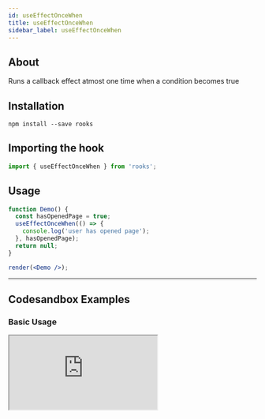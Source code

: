 ```yaml
---
id: useEffectOnceWhen
title: useEffectOnceWhen
sidebar_label: useEffectOnceWhen
---
```


## About

Runs a callback effect atmost one time when a condition becomes true

[//]: # 'Main'

## Installation

    npm install --save rooks

## Importing the hook

```javascript
import { useEffectOnceWhen } from 'rooks';
```

## Usage

```jsx
function Demo() {
  const hasOpenedPage = true;
  useEffectOnceWhen(() => {
    console.log('user has opened page');
  }, hasOpenedPage);
  return null;
}

render(<Demo />);
```

---

## Codesandbox Examples

### Basic Usage

<iframe src="https://codesandbox.io/embed/useeffectoncewhen-io8wo?fontsize=14&hidenavigation=1&theme=dark"
   style={{
    width: "100%",
    height: 500,
    border: 0,
    borderRadius: 4,
    overflow: "hidden"
  }} 
title="useEffectOnceWhen"
allow="accelerometer; ambient-light-sensor; camera; encrypted-media; geolocation; gyroscope; hid; microphone; midi; payment; usb; vr; xr-spatial-tracking"
sandbox="allow-forms allow-modals allow-popups allow-presentation allow-same-origin allow-scripts"
/>

## Join Bhargav's discord server

You can click on the floating discord icon at the bottom right of the screen and talk to us in our server.
